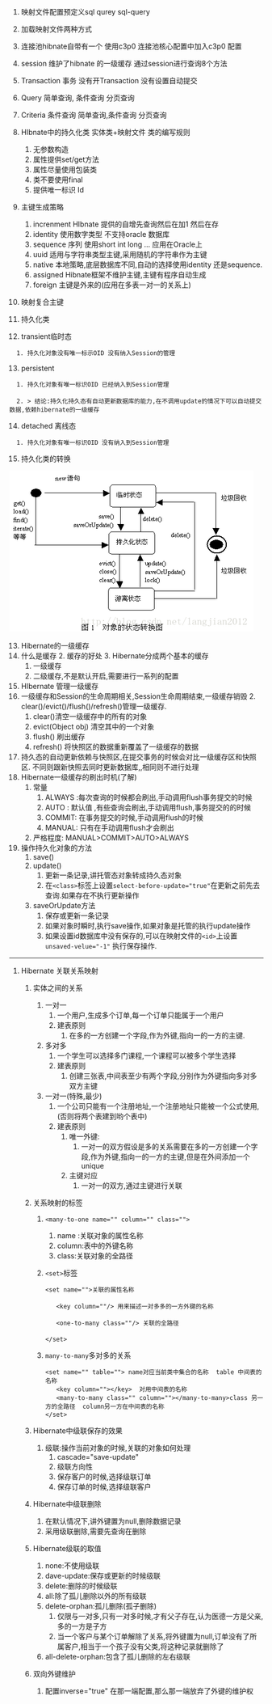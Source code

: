 1.    映射文件配置预定义sql  qurey   sql-query

2.    加载映射文件两种方式

3.    连接池hibnate自带有一个  使用c3p0 连接池核心配置中加入c3p0 配置

4.    session   维护了hibnate 的一级缓存   通过session进行查询8个方法

5.    Transaction  事务   没有开Transaction  没有设置自动提交

6.    Query 简单查询, 条件查询  分页查询

7.    Criteria 条件查询 简单查询,条件查询 分页查询

8.    HIbnate中的持久化类   实体类+映射文件  类的编写规则
      1. 无参数构造
      2. 属性提供set/get方法
      3. 属性尽量使用包装类
      4. 类不要使用final
      5. 提供唯一标识 Id

9.    主键生成策略
      1. increnment  HIbnate 提供的自增先查询然后在加1 然后在存
      2. identity 使用数字类型  不支持oracle 数据库
      3. sequence  序列   使用short  int long ...  应用在Oracle上
      4. uuid 适用与字符串类型主键,采用随机的字符串作为主键
      5. native 本地策略,底层数据库不同,自动的选择使用identity 还是sequence.
      6. assigned Hibnate框架不维护主键,主键有程序自动生成 
      7. foreign 主键是外来的(应用在多表一对一的关系上)

10.    映射复合主键

11.    持久化类

12.    transient临时态

      1. 持久化对象没有唯一标示OID 没有纳入Session的管理

13.    persistent

      1. 持久化对象有唯一标识OID 已经纳入到Session管理

      2. > 结论:持久化持久态有自动更新数据库的能力,在不调用update的情况下可以自动提交数据,依赖hibernate的一级缓存

14.    detached 离线态

      1. 持久化对象有唯一标识OID 没有纳入到Session管理

15.    持久化类的转换

   ![Alt text](./持久化类的转化图.gif)

13. Hibernate的一级缓存
14. 什么是缓存
    2. 缓存的好处
    3. Hibernate分成两个基本的缓存
       1. 一级缓存
       2. 二级缓存,不是默认开启,需要进行一系列的配置
15. HIbernate 管理一级缓存
16. 一级缓存和Session的生命周期相关,Session生命周期结束,一级缓存销毁
    2. clear()/evict()/flush()/refresh()管理一级缓存.
       1. clear()清空一级缓存中的所有的对象
       2. evict(Object obj) 清空其中的一个对象
       3. flush() 刷出缓存
       4. refresh() 将快照区的数据重新覆盖了一级缓存的数据
17. 持久态的自动更新依赖与快照区,在提交事务的时候会对比一级缓存区和快照区. 不同则跟新快照去同时更新数据库,,相同则不进行处理
18. Hibernate一级缓存的刷出时机(了解)
    1. 常量
        1. ALWAYS	:每次查询的时候都会刷出,手动调用flush事务提交的时候
        2. AUTO : 默认值 ,有些查询会刷出,手动调用flush,事务提交的的时候
        3. COMMIT:  在事务提交的时候,手动调用flush的时候
        4. MANUAL:  只有在手动调用flush才会刷出
    2. 严格程度: MANUAL>COMMIT>AUTO>ALWAYS
19. 操作持久化对象的方法
    1. save()
    2. update()
        1. 更新一条记录,讲托管态对象转成持久态对象
        2. 在`<class>`标签上设置`select-before-update="true"`在更新之前先去查询.如果存在不执行更新操作
    3. saveOrUpdate方法
        1. 保存或更新一条记录
        2. 如果对象时瞬时,执行save操作,如果对象是托管的执行update操作
        3. 如果设置id数据库中没有保存的,可以在映射文件的`<id>`上设置`unsaved-velue="-1"` 执行保存操作.



-----

1. Hibernate 关联关系映射

   1. 实体之间的关系

      1. 一对一
         1. 一个用户,生成多个订单,每一个订单只能属于一个用户
         2. 建表原则
            1. 在多的一方创建一个字段,作为外键,指向一的一方的主键.
      2. 多对多
         1. 一个学生可以选择多门课程,一个课程可以被多个学生选择
         2. 建表原则
            1. 创建三张表,中间表至少有两个字段,分别作为外键指向多对多双方主键
      3. 一对一(特殊,最少)
         1. 一个公司只能有一个注册地址,一个注册地址只能被一个公式使用,(否则将两个表建到哟个表中)
         2. 建表原则
            1. 唯一外键:
               1. 一对一的双方假设是多的关系需要在多的一方创建一个字段,作为外键,指向一的一方的主键,但是在外间添加一个unique
            2. 主键对应
               1. 一对一的双方,通过主键进行关联

   2. 关系映射的标签

      1. `<many-to-one name="" column="" class="">` 

         1. name :关联对象的属性名称
         2. column:表中的外键名称
         3. class:关联对象的全路径

      2. `<set>`标签

         ```
         <set name="">关联的属性名称

         	<key column=""/> 用来描述一对多多的一方外键的名称

         	<one-to-many class=""/> 关联的全路径

         </set>
         ```

      3. `many-to-many`多对多的关系

         ```
         <set name="" table=""> name对应当前类中集合的名称  table 中间表的名称
         	<key column=""></key>  对用中间表的名称
         	<many-to-many class="" column=""></many-to-many>class 另一方的全路径  column另一方在中间表的名称
         </set>
         ```

   3. Hibernate中级联保存的效果

      1. 级联:操作当前对象的时候,关联的对象如何处理
         1. cascade="save-update"
         2. 级联方向性
         3. 保存客户的时候,选择级联订单
         4. 保存订单的时候,选择级联客户

   4. Hibernate中级联删除

      1. 在默认情况下,讲外键置为null,删除数据记录
      2. 采用级联删除,需要先查询在删除

   5. Hibernate级联的取值

      1. none:不使用级联
      2. dave-update:保存或更新的时候级联
      3. delete:删除的时候级联
      4. all:除了孤儿删除以外的所有级联
      5. delete-orphan:孤儿删除(孤子删除)
         1. 仅限与一对多,只有一对多时候,才有父子存在,认为医德一方是父亲,多的一方是子方
         2. 当一个客户与某个订单解除了关系,将外键置为null,订单没有了所属客户,相当于一个孩子没有父类,将这种记录就删除了
      6. all-delete-orphan:包含了孤儿删除的左右级联

   6. 双向外键维护

      1. 配置inverse="true" 在那一端配置,那么那一端放弃了外键的维护权